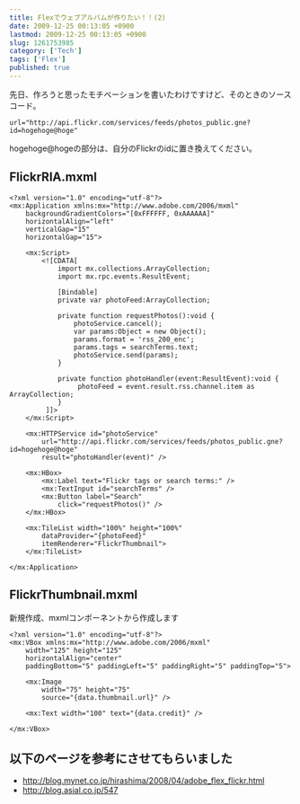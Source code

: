 ```yaml
---
title: Flexでウェブアルバムが作りたい！！(2)
date: 2009-12-25 00:13:05 +0900
lastmod: 2009-12-25 00:13:05 +0900
slug: 1261753985
category: ['Tech']
tags: ['Flex']
published: true
---
```


先日、作ろうと思ったモチベーションを書いたわけですけど、そのときのソースコード。


```
url="http://api.flickr.com/services/feeds/photos_public.gne?id=hogehoge@hoge"
```

hogehoge@hogeの部分は、自分のFlickrのidに置き換えてください。


## FlickrRIA.mxml

```
<?xml version="1.0" encoding="utf-8"?>
<mx:Application xmlns:mx="http://www.adobe.com/2006/mxml"
    backgroundGradientColors="[0xFFFFFF, 0xAAAAAA]"
    horizontalAlign="left"
    verticalGap="15"
    horizontalGap="15">

    <mx:Script>
        <![CDATA[
            import mx.collections.ArrayCollection;
            import mx.rpc.events.ResultEvent;

            [Bindable]
            private var photoFeed:ArrayCollection;

            private function requestPhotos():void {
                photoService.cancel();
                var params:Object = new Object();
                params.format = 'rss_200_enc';
                params.tags = searchTerms.text;
                photoService.send(params);
            }

            private function photoHandler(event:ResultEvent):void {
                 photoFeed = event.result.rss.channel.item as ArrayCollection;
            }
         ]]>
    </mx:Script>

    <mx:HTTPService id="photoService"
        url="http://api.flickr.com/services/feeds/photos_public.gne?id=hogehoge@hoge"
        result="photoHandler(event)" />

    <mx:HBox>
        <mx:Label text="Flickr tags or search terms:" />
        <mx:TextInput id="searchTerms" />
        <mx:Button label="Search"
            click="requestPhotos()" />
    </mx:HBox>

    <mx:TileList width="100%" height="100%"
        dataProvider="{photoFeed}"
        itemRenderer="FlickrThumbnail">
    </mx:TileList>

</mx:Application>
```


## FlickrThumbnail.mxml
新規作成、mxmlコンポーネントから作成します

```
<?xml version="1.0" encoding="utf-8"?>
<mx:VBox xmlns:mx="http://www.adobe.com/2006/mxml"
    width="125" height="125"
    horizontalAlign="center"
    paddingBottom="5" paddingLeft="5" paddingRight="5" paddingTop="5">

    <mx:Image
        width="75" height="75"
        source="{data.thumbnail.url}" />

    <mx:Text width="100" text="{data.credit}" />

</mx:VBox>
```

## 以下のページを参考にさせてもらいました

- <a href="http://blog.mynet.co.jp/hirashima/2008/04/adobe_flex_flickr.html">http://blog.mynet.co.jp/hirashima/2008/04/adobe_flex_flickr.html</a>
- <a href="http://blog.asial.co.jp/547">http://blog.asial.co.jp/547</a>


